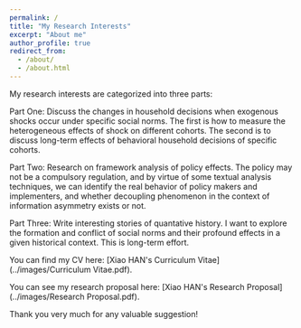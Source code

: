 ```yaml
---
permalink: /
title: "My Research Interests"
excerpt: "About me"
author_profile: true
redirect_from: 
  - /about/
  - /about.html
---
```


My research interests are categorized into three parts:

Part One: Discuss the changes in household decisions when exogenous shocks occur under specific social norms. The first is how to measure the heterogeneous effects of shock on different cohorts. The second is to discuss long-term effects of behavioral household decisions of specific cohorts.

Part Two: Research on framework analysis of policy effects. The policy may not be a compulsory regulation, and by virtue of some textual analysis techniques, we can identify the real behavior of policy makers and implementers, and whether decoupling phenomenon in the context of information asymmetry exists or not.

Part Three: Write interesting stories of quantative history. I want to explore the formation and conflict of social norms and their profound effects in a given historical context. This is long-term effort.

You can find my CV here: [Xiao HAN's Curriculum Vitae](../images/Curriculum Vitae.pdf).

You can see my research proposal here: [Xiao HAN's Research Proposal](../images/Research Proposal.pdf).

Thank you very much for any valuable suggestion!
